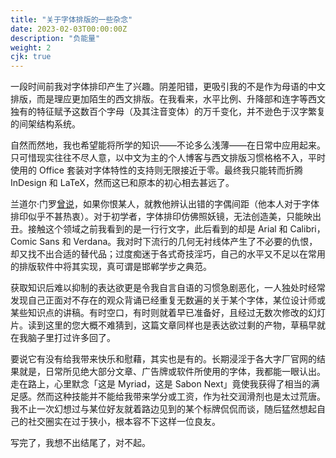 ```yaml
---
title: "关于字体排版的一些杂念"
date: 2023-02-03T00:00:00Z
description: "负能量"
weight: 2
cjk: true
---
```


一段时间前我对字体排印产生了兴趣。阴差阳错，更吸引我的不是作为母语的中文排版，而是理应更加陌生的西文排版。在我看来，水平比例、升降部和连字等西文独有的特征赋予这数百个字母（及其注音变体）的万千变化，并不逊色于汉字繁复的间架结构系统。

自然而然地，我也希望能将所学的知识——不论多么浅薄——在日常中应用起来。只可惜现实往往不尽人意，以中文为主的个人博客与西文排版习惯格格不入，平时使用的 Office 套装对字体特性的支持则无限接近于零。最终我只能转而折腾 InDesign 和 LaTeX，然而这已和原本的初心相去甚远了。

兰道尔·门罗[曾说](https://xkcd.com/1015/)，如果你恨某人，就教他辨认出错的字偶间距（他本人对于字体排印似乎不甚热衷）。对于初学者，字体排印仿佛照妖镜，无法创造美，只能映出丑。接触这个领域之前我看到的是一行行文字，此后看到的却是 Arial 和 Calibri，Comic Sans 和 Verdana。我对时下流行的几何无衬线体产生了不必要的仇恨，却又找不出合适的替代品；过度痴迷于各式奇技淫巧，自己的水平又不足以在常用的排版软件中将其实现，真可谓是邯郸学步之典范。

获取知识后难以抑制的表达欲更是令我自言自语的习惯急剧恶化，一人独处时经常发现自己正面对不存在的观众背诵已经重复无数遍的关于某个字体，某位设计师或某些知识点的讲稿。有时空口，有时则就着早已准备好，且经过无数次修改的幻灯片。读到这里的您大概不难猜到，这篇文章同样也是表达欲过剩的产物，草稿早就在我脑子里打过许多回了。

要说它有没有给我带来快乐和慰藉，其实也是有的。长期浸淫于各大字厂官网的结果就是，日常所见绝大部分文章、广告牌或软件所使用的字体，我都能一眼认出。走在路上，心里默念「这是 Myriad，这是 Sabon Next」竟使我获得了相当的满足感。然而这种技能并不能给我带来学分或工资，作为社交润滑剂也是太过荒唐。我不止一次幻想过与某位好友就着路边见到的某个标牌侃侃而谈，随后猛然想起自己的社交圈实在过于狭小，根本容不下这样一位良友。

写完了，我想不出结尾了，对不起。